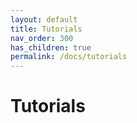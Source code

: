 ```yaml
---
layout: default
title: Tutorials
nav_order: 300
has_children: true
permalink: /docs/tutorials
---
```


# Tutorials


